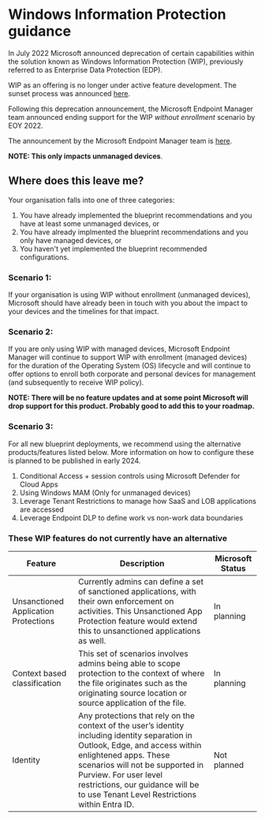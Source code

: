 # Windows Information Protection guidance

In July 2022 Microsoft announced deprecation of certain capabilities within the solution known as Windows Information Protection (WIP), previously referred to as Enterprise Data Protection (EDP).

WIP as an offering is no longer under active feature development. The sunset process was announced [here](https://techcommunity.microsoft.com/t5/windows-it-pro-blog/announcing-the-sunset-of-windows-information-protection-wip/ba-p/3579282).

Following this deprecation announcement, the Microsoft Endpoint Manager team announced ending support for the WIP *without enrollment* scenario by EOY 2022.

The announcement by the Microsoft Endpoint Manager team is [here](https://techcommunity.microsoft.com/t5/intune-customer-success/support-tip-end-of-support-guidance-for-windows-information/ba-p/3580091).

**NOTE: This only impacts unmanaged devices**. 

## Where does this leave me?

Your organisation falls into one of three categories:
1. You have already implemented the blueprint recommendations and you have at least some unmanaged devices, or
2. You have already implmented the blueprint recommendations and you only have managed devices, or
3. You haven't yet implemented the blueprint recommended configurations.

### Scenario 1:
If your organisation is using WIP without enrollment (unmanaged devices), Microsoft should have already been in touch with you about the impact to your devices and the timelines for that impact.

### Scenario 2:
If you are only using WIP with managed devices, Microsoft Endpoint Manager will continue to support WIP with enrollment (managed devices) for the duration of the Operating System (OS) lifecycle and will continue to offer options to enroll both corporate and personal devices for management (and subsequently to receive WIP policy).

**NOTE: There will be no feature updates and at some point Microsoft will drop support for this product. Probably good to add this to your roadmap.**

### Scenario 3:

For all new blueprint deployments, we recommend using the alternative products/features listed below. More information on how to configure these is planned to be published in early 2024.

1. Conditional Access + session controls using Microsoft Defender for Cloud Apps
2. Using Windows MAM (Only for unmanaged devices)
3. Leverage Tenant Restrictions to manage how SaaS and LOB applications are accessed
4. Leverage Endpoint DLP to define work vs non-work data boundaries

### These WIP features do not currently have an alternative

| Feature |  Description | Microsoft Status |
| --- | --- | --- |
| Unsanctioned Application Protections | Currently admins can define a set of sanctioned applications, with their own enforcement on activities. This Unsanctioned App Protection feature would extend this to unsanctioned applications as well. | In planning |
| Context based classification | This set of scenarios involves admins being able to scope protection to the context of where the file originates such as the originating source location or source application of the file. | In planning |
| Identity | Any protections that rely on the context of the user’s identity including identity separation in Outlook, Edge, and access within enlightened apps. These scenarios will not be supported in Purview. For user level restrictions, our guidance will be to use Tenant Level Restrictions within Entra ID. | Not planned |

